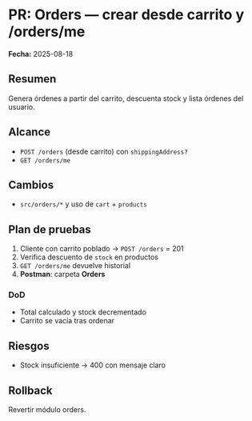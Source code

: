 
# PR: Orders — crear desde carrito y /orders/me
**Fecha:** 2025-08-18

## Resumen
Genera órdenes a partir del carrito, descuenta stock y lista órdenes del usuario.

## Alcance
- `POST /orders` (desde carrito) con `shippingAddress?`
- `GET /orders/me`

## Cambios
- `src/orders/*` y uso de `cart` + `products`

## Plan de pruebas
1. Cliente con carrito poblado → `POST /orders` = 201
2. Verifica descuento de `stock` en productos
3. `GET /orders/me` devuelve historial
4. **Postman**: carpeta **Orders**

### DoD
- Total calculado y stock decrementado
- Carrito se vacía tras ordenar

## Riesgos
- Stock insuficiente → 400 con mensaje claro

## Rollback
Revertir módulo orders.
